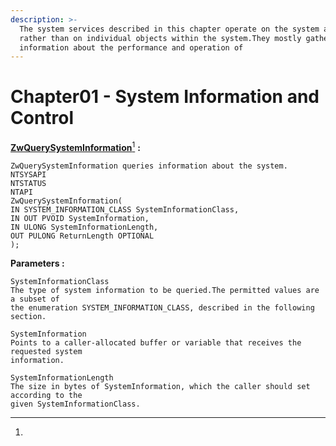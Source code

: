 ```yaml
---
description: >-
  The system services described in this chapter operate on the system as a whole
  rather than on individual objects within the system.They mostly gather
  information about the performance and operation of
---
```


# Chapter01 - System Information and Control

[**ZwQuerySystemInformation**](#user-content-fn-1)[^1] **:**&#x20;

```
ZwQuerySystemInformation queries information about the system.
NTSYSAPI
NTSTATUS
NTAPI
ZwQuerySystemInformation(
IN SYSTEM_INFORMATION_CLASS SystemInformationClass,
IN OUT PVOID SystemInformation,
IN ULONG SystemInformationLength,
OUT PULONG ReturnLength OPTIONAL
);
```



**Parameters :**&#x20;

```
SystemInformationClass
The type of system information to be queried.The permitted values are a subset of
the enumeration SYSTEM_INFORMATION_CLASS, described in the following section.
```

```
SystemInformation
Points to a caller-allocated buffer or variable that receives the requested system
information.
```

```
SystemInformationLength
The size in bytes of SystemInformation, which the caller should set according to the
given SystemInformationClass.
```



[^1]: 
